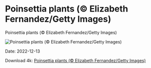 # Poinsettia plants (© Elizabeth Fernandez/Getty Images)

Poinsettia plants (© Elizabeth Fernandez/Getty Images)

![Poinsettia plants (© Elizabeth Fernandez/Getty Images)](https://bing.com/th?id=OHR.PoinsettiaDay_EN-US2361694439_UHD.jpg&w=1024&h=576)

Date: 2022-12-13

Download 4k: [Poinsettia plants (© Elizabeth Fernandez/Getty Images)](https://bing.com/th?id=OHR.PoinsettiaDay_EN-US2361694439_UHD.jpg)

